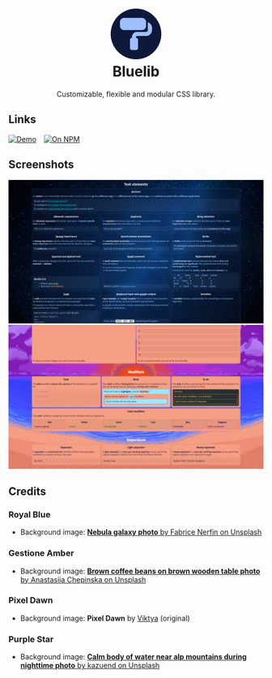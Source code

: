 <center>

# ![](media/icon.png)<br>Bluelib

Customizable, flexible and modular CSS library.

</center>

## Links

[![Demo](https://img.shields.io/website?label=demo&url=https%3A%2F%2Fbluelib.steffo.eu%2Fexamples%2Findex.html)](https://img.shields.io/website?label=demo&url=https%3A%2F%2Fbluelib.steffo.eu%2Fexamples%2Findex.html)
 
[![On NPM](https://img.shields.io/npm/v/@steffo/bluelib)](https://www.npmjs.com/package/@steffo/bluelib)

## Screenshots

![Screenshot of the Royal Blue color theme](media/screenshot-1.png)
![Screenshot of the Pixel Dawn color theme](media/screenshot-2.png)

## Credits

### Royal Blue

- Background image: [**Nebula galaxy photo** by Fabrice Nerfin on Unsplash](https://unsplash.com/photos/puHQJZd3MDg)

### Gestione Amber

- Background image: [**Brown coffee beans on brown wooden table photo** by Anastasiia Chepinska on Unsplash](https://unsplash.com/photos/lcfH0p6emhw)

### Pixel Dawn

- Background image: **Pixel Dawn** by [Viktya](https://viktya.github.io) (original)

### Purple Star

- Background image: [**Calm body of water near alp mountains during nighttime photo** by kazuend on Unsplash](https://unsplash.com/photos/2KXEb_8G5vo)
